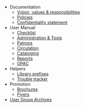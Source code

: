 <!-- docs/_sidebar.md -->

- Documentation
  - [Vision, values & responsibilities](vision)
  - [Policies](policies)
  - [Confidentiality statement](confidentiality)
- User Manual
  - [Checklist](checklist)
  - [Administration & Tools](administration)
  - [Patrons](patrons)
  - [Circulation](circulation)
  - [Cataloging](cataloging)
  - [Reports](reports)
  - [OPAC](opac)
- Helpers
  - [Library prefixes](prefixes)
  - [Trouble tracker](troubletracker)
- Promotion
  - [Brochures](brochures)
  - [Flyers](flyers)
- [User Group Archives](usergrouparchives) 
